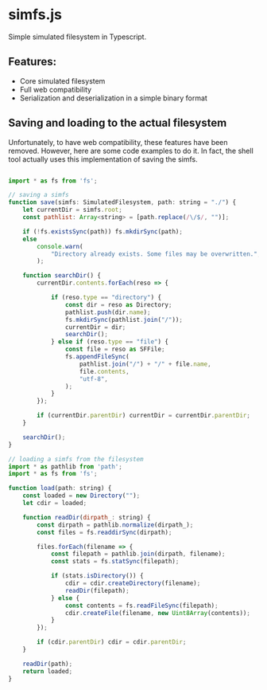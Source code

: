 # simfs.js

Simple simulated filesystem in Typescript.

## Features:

- Core simulated filesystem
- Full web compatibility
- Serialization and deserialization in a simple binary format

## Saving and loading to the actual filesystem
Unfortunately, to have web compatibility, these features have been removed. However, here
are some code examples to do it. In fact, the shell tool actually uses this implementation
of saving the simfs.
```javascript

import * as fs from 'fs';

// saving a simfs
function save(simfs: SimulatedFilesystem, path: string = "./") {
    let currentDir = simfs.root;
    const pathlist: Array<string> = [path.replace(/\/$/, "")];

    if (!fs.existsSync(path)) fs.mkdirSync(path);
    else 
        console.warn(
            "Directory already exists. Some files may be overwritten.",
        );

    function searchDir() {
        currentDir.contents.forEach(reso => {

            if (reso.type == "directory") {
                const dir = reso as Directory;
                pathlist.push(dir.name);
                fs.mkdirSync(pathlist.join("/"));
                currentDir = dir;
                searchDir();
            } else if (reso.type == "file") {
                const file = reso as SFFile;
                fs.appendFileSync(
                    pathlist.join("/") + "/" + file.name,
                    file.contents,
                    "utf-8",
                );
            }
        });

        if (currentDir.parentDir) currentDir = currentDir.parentDir;
    }

    searchDir();
}
```
```javascript
// loading a simfs from the filesystem
import * as pathlib from 'path';
import * as fs from 'fs';

function load(path: string) {
    const loaded = new Directory("");
    let cdir = loaded;

    function readDir(dirpath_: string) {
        const dirpath = pathlib.normalize(dirpath_);
        const files = fs.readdirSync(dirpath);

        files.forEach(filename => {
            const filepath = pathlib.join(dirpath, filename);
            const stats = fs.statSync(filepath);

            if (stats.isDirectory()) {
                cdir = cdir.createDirectory(filename);
                readDir(filepath);
            } else {
                const contents = fs.readFileSync(filepath);
                cdir.createFile(filename, new Uint8Array(contents));
            }
        });

        if (cdir.parentDir) cdir = cdir.parentDir;
    }

    readDir(path);
    return loaded;
}
```
